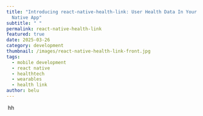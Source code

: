 ```yaml
---
title: "Introducing react-native-health-link: User Health Data In Your React
  Native App"
subtitle: " "
permalink: react-native-health-link
featured: true
date: 2025-03-26
category: development
thumbnail: /images/react-native-health-link-front.jpg
tags:
  - mobile development
  - react native
  - healthtech
  - wearables
  - health link
author: belu
---
```

 ﻿ hh